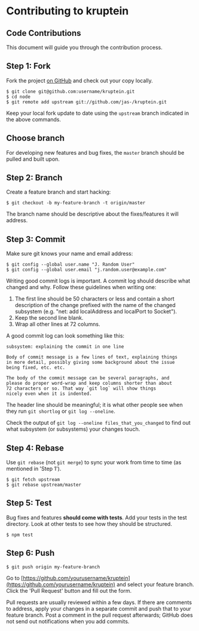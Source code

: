 Contributing to kruptein
========================

Code Contributions
------------------
This document will guide you through the contribution process.

Step 1: Fork
------------
Fork the project [on GitHub](https://github.com/jas-/kruptein) and check out your copy locally.

```text
$ git clone git@github.com:username/kruptein.git
$ cd node
$ git remote add upstream git://github.com/jas-/kruptein.git
```

Keep your local fork update to date using the `upstream` branch indicated in the above commands.

Choose branch
-------------
For developing new features and bug fixes, the `master` branch should be pulled and built upon.

Step 2: Branch
--------------
Create a feature branch and start hacking:

```text
$ git checkout -b my-feature-branch -t origin/master
```

The branch name should be descriptive about the fixes/features it will address.

Step 3: Commit
--------------
Make sure git knows your name and email address:

```text
$ git config --global user.name "J. Random User"
$ git config --global user.email "j.random.user@example.com"
```

Writing good commit logs is important. A commit log should describe what changed and why. Follow these guidelines when
writing one:

1. The first line should be 50 characters or less and contain a short description of the change prefixed with the name
   of the changed subsystem (e.g. "net: add localAddress and localPort to Socket").
2. Keep the second line blank.
3. Wrap all other lines at 72 columns.

A good commit log can look something like this:

```text
subsystem: explaining the commit in one line

Body of commit message is a few lines of text, explaining things
in more detail, possibly giving some background about the issue
being fixed, etc. etc.

The body of the commit message can be several paragraphs, and
please do proper word-wrap and keep columns shorter than about
72 characters or so. That way `git log` will show things
nicely even when it is indented.
```

The header line should be meaningful; it is what other people see when they run `git shortlog` or `git log --oneline`.

Check the output of `git log --oneline files_that_you_changed` to find out what subsystem (or subsystems) your changes
touch.

Step 4: Rebase
--------------
Use `git rebase` (not `git merge`) to sync your work from time to time (as mentioned in 'Step 1').

```text
$ git fetch upstream
$ git rebase upstream/master
```

Step 5: Test
------------
Bug fixes and features **should come with tests**. Add your tests in the test directory. Look at other tests to see how
they should be structured.

```text
$ npm test
```

Step 6: Push
------------

```text
$ git push origin my-feature-branch
```

Go to [https://github.com/yourusername/kruptein](https://github.com/yourusername/kruptein) and select your feature
branch. Click the 'Pull Request' button and fill out the form.

Pull requests are usually reviewed within a few days. If there are comments to address, apply your changes in a separate
commit and push that to your feature branch. Post a comment in the pull request afterwards; GitHub does not send out
notifications when you add commits.
